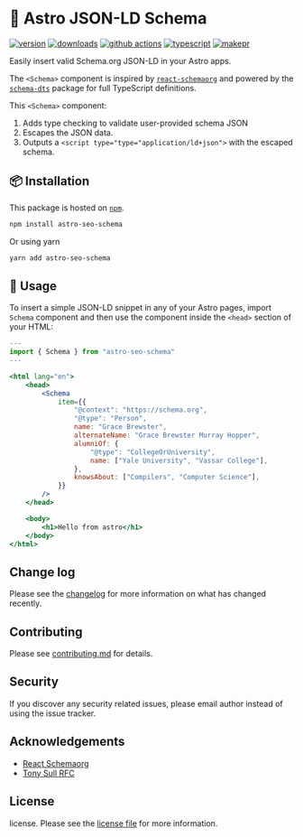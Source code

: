 # 🚀 Astro JSON-LD Schema

[![version][version-badge]][npm]
[![downloads][downloads-badge]][npm]
[![github actions][github-actions-badge]][github-actions]
[![typescript][typescript-badge]][typescript]
[![makepr][makepr-badge]][makepr]

Easily insert valid Schema.org JSON-LD in your Astro apps.

The `<Schema>` component is inspired by [`react-schemaorg`](https://www.npmjs.com/package/react-schemaorg) and powered by the [`schema-dts`](https://www.npmjs.com/package/schema-dts) package for full TypeScript definitions.

This `<Schema>` component:

1. Adds type checking to validate user-provided schema JSON
2. Escapes the JSON data.
3. Outputs a `<script type="type="application/ld+json">` with the escaped schema.

## 📦 Installation

This package is hosted on [`npm`][npm].

```bash
npm install astro-seo-schema
```

Or using yarn

```bash
yarn add astro-seo-schema
```

## 🥑 Usage

To insert a simple JSON-LD snippet in any of your Astro pages, import `Schema` component and then use the component inside the `<head>` section of your HTML:

```jsx index.astro
---
import { Schema } from "astro-seo-schema"
---

<html lang="en">
    <head>
        <Schema
            item={{
                "@context": "https://schema.org",
                "@type": "Person",
                name: "Grace Brewster",
                alternateName: "Grace Brewster Murray Hopper",
                alumniOf: {
                    "@type": "CollegeOrUniversity",
                    name: ["Yale University", "Vassar College"],
                },
                knowsAbout: ["Compilers", "Computer Science"],
            }}
        />
    </head>

    <body>
        <h1>Hello from astro</h1>
    </body>
</html>
```

## Change log

Please see the [changelog](CHANGELOG.md) for more information on what has changed recently.

## Contributing

Please see [contributing.md](CONTRIBUTING.md) for details.

## Security

If you discover any security related issues, please email author instead of using the issue tracker.

## Acknowledgements

- [React Schemaorg][react-schemaorg]
- [Tony Sull RFC][tony-sull]
  
## License

license. Please see the [license file](LICENSE) for more information.

[npm]: https://npmjs.com/package/astro-seo-schema

<!-- Readme Badges -->
[version-badge]: https://img.shields.io/npm/v/astro-seo-schema.svg
[downloads-badge]: https://img.shields.io/npm/dt/astro-seo-schema
[size-badge]: https://img.shields.io/bundlephobia/minzip/astro-seo-schema
[github-actions]: https://github.com/codiume/astro-seo-schema/actions
[github-actions-badge]: https://github.com/codiume/astro-seo-schema/actions/workflows/node.js.yml/badge.svg
[typescript]: https://www.typescriptlang.org/dt/search?search=astro-seo-schema
[typescript-badge]: https://img.shields.io/npm/types/astro-seo-schema
[makepr]: https://makeapullrequest.com
[makepr-badge]: https://img.shields.io/badge/PRs-welcome-brightgreen.svg?style=flat-square?style=flat
[tony-sull]: https://github.com/tony-sull/rfcs/blob/main/proposals/025-seo-components.md
[react-schemaorg]: https://www.npmjs.com/package/react-schemaorg
